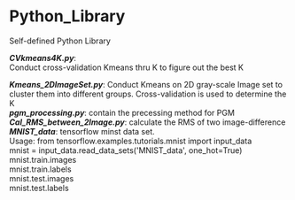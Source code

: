 # Python_Library
Self-defined Python Library

***CVkmeans4K.py***:  
Conduct cross-validation Kmeans thru K to figure out the best K  

***Kmeans_2DImageSet.py***: Conduct Kmeans on 2D gray-scale Image set to cluster them into different groups. Cross-validation is used to determine the K  
***pgm_processing.py***: contain the precessing method for PGM  
***Cal_RMS_between_2Image.py***: calculate the RMS of two image-difference  
***MNIST_data***: tensorflow minst data set.  
Usage: 
from tensorflow.examples.tutorials.mnist import input_data  
mnist = input_data.read_data_sets('MNIST_data', one_hot=True)  
mnist.train.images  
mnist.train.labels  
mnist.test.images  
mnist.test.labels  
